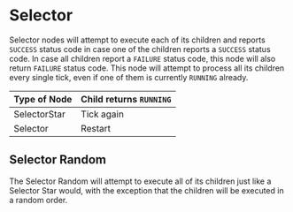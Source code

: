# Selector
Selector nodes will attempt to execute each of its children and reports `SUCCESS` status code in case one of the children reports a `SUCCESS` status code. In case all children report a `FAILURE` status code, this node will also return `FAILURE` status code. This node will attempt to process all its children every single tick, even if one of them is currently `RUNNING` already.

Type of Node | Child returns `RUNNING`
-- | --
SelectorStar | Tick again
Selector | Restart

## Selector Random
The Selector Random will attempt to execute all of its children just like a Selector Star would, with the exception that the children will be executed in a random order.
